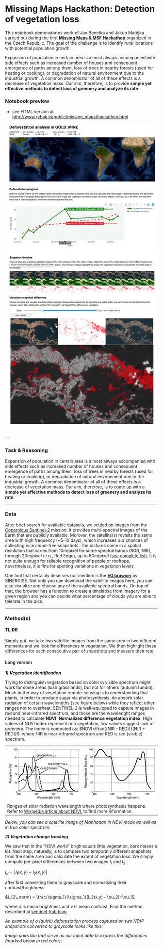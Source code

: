 # Missing Maps Hackathon: Detection of vegetation loss

This notebook demonstrates work of Jan Benetka and Jakub Matějka carried out during the first [**Missing Maps & MSF Hackathon**](https://www.eventbrite.com/e/missing-maps-hackathon-pilsen-hackathon-s-lekari-bez-hranic-registration-74140796117) organized in the Czech Republic. The goal of the challenge is to identify rural locations with potential population growth. 

Expansion of population in certain area is almost always accompanied with side effects such as increased number of houses and consequent emergence of paths among them, loss of trees in nearby forests (used for heating or cooking), or degradation of natural environment due to the industrial growth. A common denominator of all of these effects is a decrease of vegetation mass. Our aim, therefore, is to provide **simple yet effective methods to detect loss of greenery and analyze its rate**.


### Notebook preview 
- see HTML version at http://www.rybak.io/public/missing_maps/hackathon.html

![Analysis preview](https://github.com/benetka/missing_maps_hackathon/blob/master/img/area_analysis.png "Analysis output of one area.")




--
### Task & Reasoning
Expansion of population in certain area is almost always accompanied with side effects such as increased number of houses and consequent emergence of paths among them, loss of trees in nearby forests (used for heating or cooking), or degradation of natural environment due to the industrial growth. A common denominator of all of these effects is a decrease of vegetation mass. 
Our aim, therefore, is to come up with a **simple yet effective methods to detect loss of greenery and analyze its rate**.


---


### Data 

After brief search for available datasets, we settled on images from the <a href="https://sentinel.esa.int/web/sentinel/missions/sentinel-2">Copernicus Sentinel-2</a> mission. It provides multi-spectral images of the Earth that are publicly available. Morover, the satellite(s) revisits the same area with high frequency (~5-10 days), which increases our chances of collecting nice cloud-free snapshots. The pictures come in a spatial resolution that varies from 10m/pixel for some spectral bands (RGB, NIR), through 20m/pixel (e.g., Red Edge), up to 60m/pixel (<a href="https://www.hatarilabs.com/ih-en/how-many-spectral-bands-have-the-sentinel-2-images">see complete list</a>). It is not quite enough for reliable recognition of people or rooftops, nevertheless, it is fine for spotting variations in vegetation levels.

One tool that certainly deserves our mention is the <a href="https://apps.sentinel-hub.com/eo-browser/">**EO browser**</a> by SINERGISE. Not only you can download the satellite images here, you can also visualize and choose any of the available spectral bands. On top of that, the browser has a function to create a timelapse from imagery for a given region and you can decide what percentage of clouds you are able to tolerate in the pics.


---


### Method(s) 

#### TL;DR
Simply put, we take two satellite images from the same area in two different moments and we look for differences in vegetation. We then highlight these differences for each consecutive pair of snapshots and measure their rate.

#### Long version

***1) Vegetation identification***

Trying to distinguish vegetation based on color in visible spectrum might work for some areas (lush grasslands), but not for others (autumn tundra). Much better way of vegetation remote-sensing is to understanding that plants, in order to produce sugar via photosynthesis, do absorb solar radiation of certain wavelengths (see figure below) while they reflect other ranges not to overheat. SENTINEL-2 is well-equipped to capture images in red and near-infrared spectrum, and those are the wavelenght ranges needed to calculate **NDVI: Normalized difference vegetation index**. High values of NDVI index represent rich vegetation, low values suggest lack of greenery. The index is computed as:
$NDVI=\frac{(NIR - RED)}{(NIR + RED)}$, where NIR is near-infrared spectrum and RED is red (visible) spectrum.



<table>
<tr><td> <img src="https://github.com/benetka/missing_maps_hackathon/blob/master/img/photosynthesis.png" alt="Photosynthesis and wavelength ranges." style="width: 650px;"/> 
</td></tr>
<td style="text-align:left">Ranges of solar radiation wavelength where photosynthesis happens. Refer to <a href="https://en.wikipedia.org/wiki/Normalized_difference_vegetation_index" target="_blank">Wikipedia article about NDVI.</a> to find more information.</td>
</table>

*Below, you can see a satellite image of Manhattan in NDVI mode as well as in true color spectrum:*

***2) Vegetation change tracking***

We saw that in the "NDVI world" brigh equals little vegetation, dark means a lot. Next step, naturally, is to compare two temporally different snapshots from the same area and calculate the extent of vegetation loss. We simply compute per-pixel differences between two images $I_1$ and $I_2$:

$I_d = |I_1(x,y) - I_2(x,y)|$

after first converting them to grayscale and normalizing their contrast/brightness:

$I_{2\_norm} = \frac{\sigma_1}{\sigma_1}(I_2(x,y) - \nu_2)+\nu_1$,

where $\sigma$ is mean brightness and $\nu$ is mean contrast. Find the method described at [sentinel-hub blog](https://medium.com/sentinel-hub/next-mission-automated-detection-of-land-changes-8e988dce55ff).

*An example of a (quick) deforestation process captured on two NDVI snapshots converted to grayscale looks like this:*

*Image pairs like that serve as our input data to express the differences (marked below in red color):*
